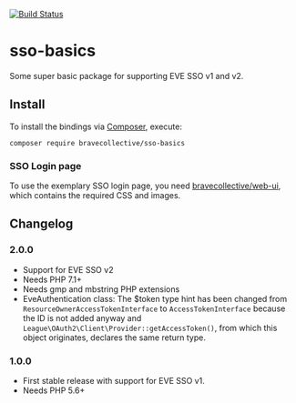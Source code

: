 [![Build Status](https://api.travis-ci.org/bravecollective/sso-basics.svg?branch=master)](https://travis-ci.org/bravecollective/sso-basics)

# sso-basics
Some super basic package for supporting EVE SSO v1 and v2.

## Install

To install the bindings via [Composer](http://getcomposer.org/), execute:

```
composer require bravecollective/sso-basics
```

### SSO Login page

To use the exemplary SSO login page, you need [bravecollective/web-ui](https://github.com/bravecollective/web-ui), 
which contains the required CSS and images.

## Changelog

### 2.0.0

- Support for EVE SSO v2
- Needs PHP 7.1+
- Needs gmp and mbstring PHP extensions
- EveAuthentication class: The $token type hint has been changed from `ResourceOwnerAccessTokenInterface`
  to `AccessTokenInterface` because the ID is not added anyway and `League\OAuth2\Client\Provider::getAccessToken()`,
  from which this object originates, declares the same return type.

### 1.0.0

- First stable release with support for EVE SSO v1.
- Needs PHP 5.6+
